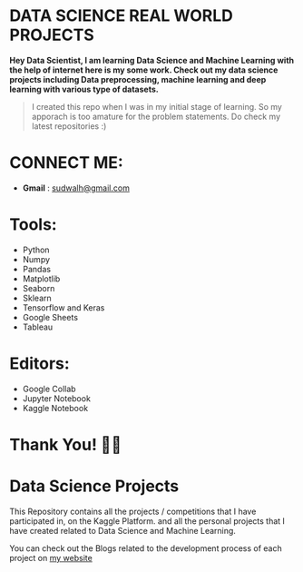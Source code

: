 # DATA SCIENCE REAL WORLD PROJECTS

**Hey Data Scientist, I am learning Data Science and Machine Learning with the help of internet here is my some work. Check out my data science projects including Data preprocessing, machine learning and deep learning with various type of datasets.**

> I created this repo when I was in my initial stage of learning. So my apporach is too amature for the problem statements. Do check my latest repositories :)

# CONNECT ME:

- **Gmail** : sudwalh@gmail.com

# Tools:

- Python
- Numpy
- Pandas
- Matplotlib
- Seaborn
- Sklearn
- Tensorflow and Keras
- Google Sheets
- Tableau

# Editors:

- Google Collab
- Jupyter Notebook
- Kaggle Notebook

# Thank You! 🚀👻

# Data Science Projects

This Repository contains all the projects / competitions that I have participated in, on the Kaggle Platform.
and all the personal projects that I have created related to Data Science and Machine Learning.

You can check out the Blogs related to the development process of each project on [my website](https://adiaturb.editorx.io/aaditya-portfolio/blog)
